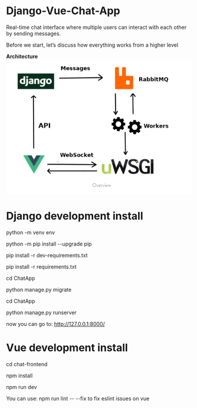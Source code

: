 # Django-Vue-Chat-App
Real-time chat interface where multiple users can interact with each other by sending messages.  

Before we start, let’s discuss how everything works from a higher level  

**Architecture**  
![Architecture to Real-time chat interface](assets/img/architecture.PNG)

# Django development install
python -m venv env

python -m pip install --upgrade pip

pip install -r dev-requirements.txt

pip install -r requirements.txt

cd ChatApp

python manage.py migrate

cd ChatApp

python manage.py runserver

now you can go to: http://127.0.0.1:8000/


# Vue development install
cd chat-frontend

npm install

npm run dev

You can use: npm run lint -- --fix
to fix eslint issues on vue
